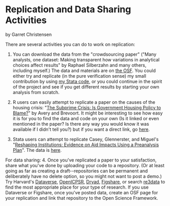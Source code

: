 Replication and Data Sharing Activities
============================
by Garret Christensen

There are several activities you can do to work on replication:

1. You can download the data from the "crowdsourcing paper" ("Many analysts, one dataset: Making transparent how variations in analytical choices affect results" by Raphael Silberzahn and many others, including myself.) The data and materials are on [the OSF](https://osf.io/gvm2z/). You could either try and replicate (in the pure verification sense) my small contribution by using [my Stata code](https://osf.io/kx3q9/), or you could continue in the spirit of the project and see if you get different results by starting your own analysis from scratch.

2. R users can easily attempt to replicate a paper on the causes of the housing crisis: "[The Subprime Crisis: Is Government Housing Policy to Blame?](https://osf.io/h9rcu/)" by Avery and Brevoort. It might be interesting to see how easy it is for you to find the data and code on your own (Is it linked or even mentioned in the paper? Is there any way you would know it was available if I didn't tell you?) but if you want a direct link, go [here](https://dataverse.harvard.edu/dataset.xhtml?persistentId=doi:10.7910/DVN/28521).

2. Stata users can attempt to replicate Casey, Glennerster, and Miguel's "[Reshaping Institutions: Evidence on Aid Impacts Using a Preanalysis Plan](http://emiguel.econ.berkeley.edu/research/reshaping-institutions-evidence-on-aid-impacts-using-a-preanalysis-plan)". The data is [here](https://dataverse.harvard.edu/dataset.xhtml?persistentId=hdl%3A1902.1/21708).

For data sharing:
4. Once you've replicated a paper to your satisfaction, share what you've done by uploading your code to a repository. (Or at least going as far as creating a draft--repositories can be permanent and deliberately have no delete option, so you might not want to post a demo.) Try Harvard's [Dataverse](http://dataverse.harvard.edu), [OpenICPSR](http://OpenICPSR.org), [Dryad](http://datadryad.org), [Figshare](http://figshare.com), or search [re3data](http://re3data.org) to find the most appropriate place for your type of research. If you use Dataverse or Figshare, once you've posted data, create an OSF page for your replication and link that repository to the Open Science Framework.
